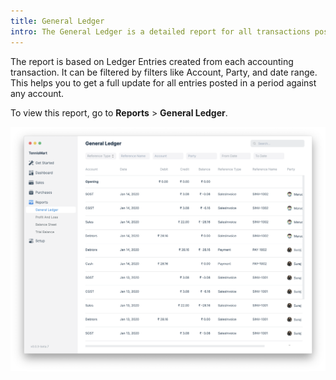 ```yaml
---
title: General Ledger
intro: The General Ledger is a detailed report for all transactions posted to each account and for every transaction there is a Credit and Debit account so it lists them all up.
---
```


The report is based on Ledger Entries created from each accounting transaction.
It can be filtered by filters like Account, Party, and date range. This helps
you to get a full update for all entries posted in a period against any account.

To view this report, go to **Reports** > **General Ledger**.

![General Ledger](./images/general-ledger.png)
